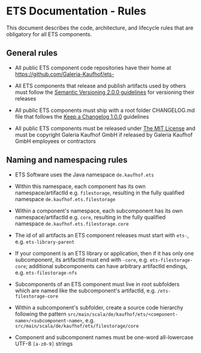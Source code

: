 # ETS Documentation - Rules

This document describes the code, architecture, and lifecycle rules that are obligatory for all ETS components.


## General rules

- All public ETS component code repositories have their home at https://github.com/Galeria-Kaufhof/ets-<name-of-component>

- All ETS components that release and publish artifacts used by others must follow the [Semantic Versioning 2.0.0 guidelines](https://semver.org/spec/v2.0.0.html) for versioning their releases

- All public ETS components must ship with a root folder CHANGELOG.md file that follows the [Keep a Changelog 1.0.0](https://keepachangelog.com/en/1.0.0/) guidelines

- All public ETS components must be released under [The MIT License](https://opensource.org/licenses/MIT) and must be copyright Galeria Kaufhof GmbH if released by Galeria Kaufhof GmbH employees or contractors


## Naming and namespacing rules

- ETS Software uses the Java namespace `de.kaufhof.ets`

- Within this namespace, each component has its own namespace/artifactId e.g. `filestorage`, resulting in the fully qualified namespace `de.kaufhof.ets.filestorage` 

- Within a component's namespace, each subcomponent has its own namespace/artifactId e.g. `core`, resulting in the fully qualified namespace `de.kaufhof.ets.filestorage.core` 

- The id of all artifacts an ETS component releases must start with `ets-`, e.g. `ets-library-parent`

- If your component is an ETS library or application, then if it has only one subcomponent, its artifactId must end with `-core`, e.g. `ets-filestorage-core`; additional subcomponents can have arbitrary artifactId endings, e.g. `ets-filestorage-nfs`

- Subcomponents of an ETS component must live in root subfolders which are named like the subcomponent's artifactId, e.g. `/ets-filestorage-core`

- Within a subcomponent's subfolder, create a source code hierarchy following the pattern `src/main/scala/de/kaufhof/ets/<component-name>/<subcomponent-name>`, e.g. `src/main/scala/de/kaufhof/ets/filestorage/core`

- Component and subcomponent names must be one-word all-lowercase UTF-8 `[a-z0-9]` strings
